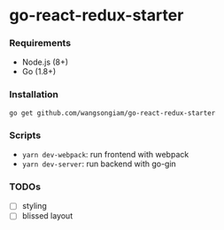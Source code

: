 # go-react-redux-starter

### Requirements
* Node.js (8+)
* Go (1.8+)

### Installation
`go get github.com/wangsongiam/go-react-redux-starter`

### Scripts
* `yarn dev-webpack`: run frontend with webpack
* `yarn dev-server`: run backend with go-gin

### TODOs
- [ ] styling
- [ ] blissed layout
